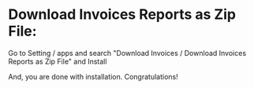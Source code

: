 Download Invoices Reports as Zip File:
=========================================================

Go to Setting / apps and search "Download Invoices / Download Invoices Reports as Zip File" and Install

And, you are done with installation. Congratulations!
